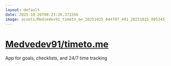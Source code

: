 ```yaml
---
layout: default
date: 2025-10-26T08:23:26.371556
image: assets/Medvedev91_timeto_me_20251025_044707_491_20251025_085245_db8322--20251025T105255171--cropped.png
---
```


# [Medvedev91/timeto.me](https://github.com/Medvedev91/timeto.me/)

App for goals, checklists, and 24/7 time tracking
